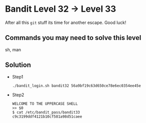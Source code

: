 # Bandit Level 32 → Level 33

After all this `git` stuff its time for another escape. Good luck!

## Commands you may need to solve this level

sh, man

## Solution

* Step1

  ```shell
  ./bandit_login.sh bandit32 56a9bf19c63d650ce78e6ec0354ee45e
  ```

* Step2

  ```shell
  WELCOME TO THE UPPERCASE SHELL
  >> $0
  $ cat /etc/bandit_pass/bandit33
  c9c3199ddf4121b10cf581a98d51caee
  ```

  